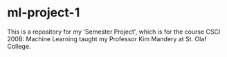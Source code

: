# ml-project-1

This is a repository for my 'Semester Project', which is for the course CSCI 200B: Machine Learning taught my Professor Kim Mandery at St. Olaf College.